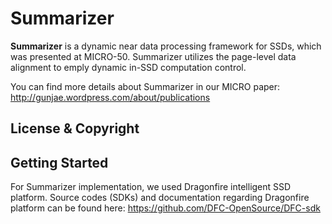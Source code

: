 # Summarizer

**Summarizer** is a dynamic near data processing framework for SSDs, which was presented at MICRO-50. Summarizer utilizes the page-level data alignment to emply dynamic in-SSD computation control.

You can find more details about Summarizer in our MICRO paper: 
http://gunjae.wordpress.com/about/publications


## License & Copyright


## Getting Started

For Summarizer implementation, we used Dragonfire intelligent SSD platform.
Source codes (SDKs) and documentation regarding Dragonfire platform can be found here: https://github.com/DFC-OpenSource/DFC-sdk



